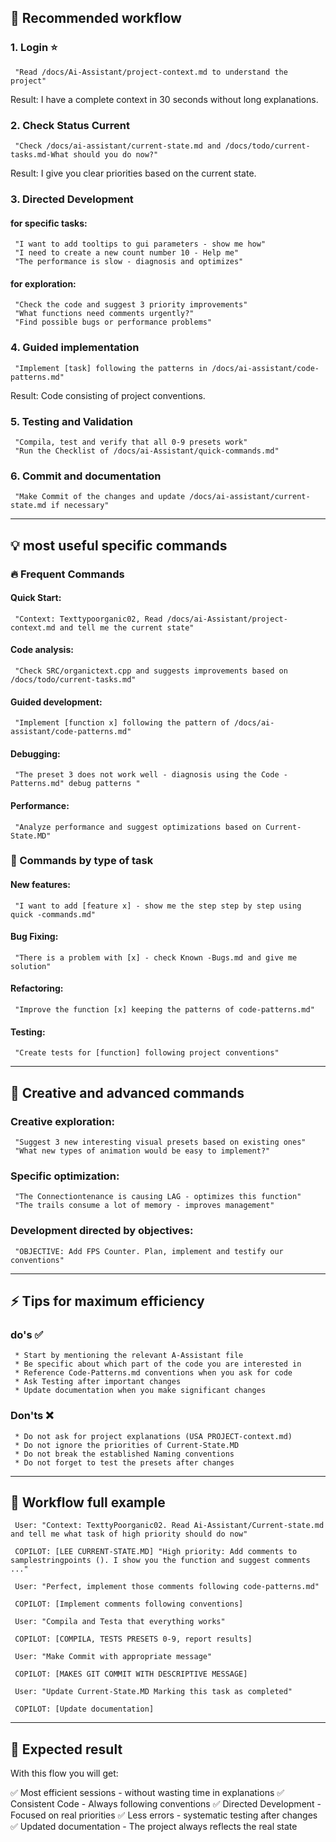 ## 🚀 Recommended workflow

   ### 1. Login ⭐

     "Read /docs/Ai-Assistant/project-context.md to understand the project"

   Result: I have a complete context in 30 seconds without long explanations.

   ### 2. Check Status Current

     "Check /docs/ai-assistant/current-state.md and /docs/todo/current-tasks.md-What should you do now?"

   Result: I give you clear priorities based on the current state.

   ### 3. Directed Development

   #### for specific tasks:

     "I want to add tooltips to gui parameters - show me how"
     "I need to create a new count number 10 - Help me"
     "The performance is slow - diagnosis and optimizes"

   #### for exploration:

     "Check the code and suggest 3 priority improvements"
     "What functions need comments urgently?"
     "Find possible bugs or performance problems"

   ### 4. Guided implementation

     "Implement [task] following the patterns in /docs/ai-assistant/code-patterns.md"

   Result: Code consisting of project conventions.

   ### 5. Testing and Validation

     "Compila, test and verify that all 0-9 presets work"
     "Run the Checklist of /docs/ai-Assistant/quick-commands.md"

   ### 6. Commit and documentation

     "Make Commit of the changes and update /docs/ai-assistant/current-state.md if necessary"

   -----------------------------------------------------------------------------------

   ## 💡 most useful specific commands

   ### 🔥 Frequent Commands

   #### Quick Start:

     "Context: Texttypoorganic02, Read /docs/ai-Assistant/project-context.md and tell me the current state"

   #### Code analysis:

     "Check SRC/organictext.cpp and suggests improvements based on /docs/todo/current-tasks.md"

   #### Guided development:

     "Implement [function x] following the pattern of /docs/ai-assistant/code-patterns.md"

   #### Debugging:

     "The preset 3 does not work well - diagnosis using the Code -Patterns.md" debug patterns "

   #### Performance:

     "Analyze performance and suggest optimizations based on Current-State.MD"

   ### 🎯 Commands by type of task

   #### New features:

     "I want to add [feature x] - show me the step step by step using quick -commands.md"

   #### Bug Fixing:

     "There is a problem with [x] - check Known -Bugs.md and give me solution"

   #### Refactoring:

     "Improve the function [x] keeping the patterns of code-patterns.md"

   #### Testing:

     "Create tests for [function] following project conventions"

   -----------------------------------------------------------------------------------

   ## 🎨 Creative and advanced commands

   ### Creative exploration:

     "Suggest 3 new interesting visual presets based on existing ones"
     "What new types of animation would be easy to implement?"

   ### Specific optimization:

     "The Connectiontenance is causing LAG - optimizes this function"
     "The trails consume a lot of memory - improves management"

   ### Development directed by objectives:

     "OBJECTIVE: Add FPS Counter. Plan, implement and testify our conventions"

   -----------------------------------------------------------------------------------

   ## ⚡ Tips for maximum efficiency

   ### do's ✅

     * Start by mentioning the relevant A-Assistant file
     * Be specific about which part of the code you are interested in
     * Reference Code-Patterns.md conventions when you ask for code
     * Ask Testing after important changes
     * Update documentation when you make significant changes

   ### Don'ts ❌

     * Do not ask for project explanations (USA PROJECT-context.md)
     * Do not ignore the priorities of Current-State.MD
     * Do not break the established Naming conventions
     * Do not forget to test the presets after changes

   -----------------------------------------------------------------------------------

   ## 🔄 Workflow full example

     User: "Context: TexttyPoorganic02. Read Ai-Assistant/Current-state.md and tell me what task of high priority should do now"

     COPILOT: [LEE CURRENT-STATE.MD] "High priority: Add comments to samplestringpoints (). I show you the function and suggest comments ..."

     User: "Perfect, implement those comments following code-patterns.md"

     COPILOT: [Implement comments following conventions]

     User: "Compila and Testa that everything works"

     COPILOT: [COMPILA, TESTS PRESETS 0-9, report results]

     User: "Make Commit with appropriate message"

     COPILOT: [MAKES GIT COMMIT WITH DESCRIPTIVE MESSAGE]

     User: "Update Current-State.MD Marking this task as completed"

     COPILOT: [Update documentation]

   -----------------------------------------------------------------------------------

   ## 🎯 Expected result

   With this flow you will get:

   ✅ Most efficient sessions - without wasting time in explanations
   ✅ Consistent Code - Always following conventions
   ✅ Directed Development - Focused on real priorities
   ✅ Less errors - systematic testing after changes
   ✅ Updated documentation - The project always reflects the real state
